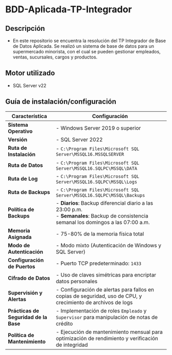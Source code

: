 # BDD-Aplicada-TP-Integrador
## Descripción
- En este repositorio se encuentra la resolución del TP Integrador de Base de Datos Aplicada. Se realizó un sistema de base de datos para un supermercado minorista, con el cual se pueden gestionar empleados, ventas, sucursales, cargos y productos.

## Motor utilizado
- SQL Server v22

## Guía de instalación/configuración

| Característica               | Configuración                                                                                                                                               |
|------------------------------|----------------------------------------------------------------------------------------------------------------------------------------------------------|
| **Sistema Operativo**        | - Windows Server 2019 o superior                                                                                         |
| **Versión**                  | - SQL Server 2022                                                                                                        |
| **Ruta de Instalación**      | - `C:\Program Files\Microsoft SQL Server\MSSQL16.MSSQLSERVER`                                             |
| **Ruta de Datos**            | - `C:\Program Files\Microsoft SQL Server\MSSQL16.SQLPC\MSSQL\DATA`                                                       |
| **Ruta de Log**              | - `C:\Program Files\Microsoft SQL Server\MSSQL16.SQLPC\MSSQL\Logs`                                                       |
| **Ruta de Backups**          | - `C:\Program Files\Microsoft SQL Server\MSSQL16.SQLPC\MSSQL\Backups`                                                    |
| **Política de Backups**      | - **Diarios**: Backup diferencial diario a las 23:00 p.m.<br>- **Semanales**: Backup de consistencia semanal los domingos a las 07:00 a.m.|
| **Memoria Asignada**         | - 75-80% de la memoria física total                                                                                      |
| **Modo de Autenticación**    | - Modo mixto (Autenticación de Windows y SQL Server)                                                                     |
| **Configuración de Puertos** | - Puerto TCP predeterminado: `1433`                                                                                      |
| **Cifrado de Datos**         | - Uso de claves simétricas para encriptar datos personales                                                               |
| **Supervisión y Alertas**    | - Configuración de alertas para fallos en copias de seguridad, uso de CPU, y crecimiento de archivos de logs               |
| **Prácticas de Seguridad de la Base** | - Implementación de roles `Empleado` y `Supervisor` para manipulación de notas de crédito                       |
| **Política de Mantenimiento** | - Ejecución de mantenimiento mensual para optimización de rendimiento y verificación de integridad                      |
